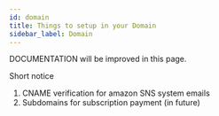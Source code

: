 ```yaml
---
id: domain
title: Things to setup in your Domain
sidebar_label: Domain
---
```


DOCUMENTATION will be improved in this page. 

Short notice 
1. CNAME verification for amazon SNS system emails 
2. Subdomains for subscription payment (in future)



